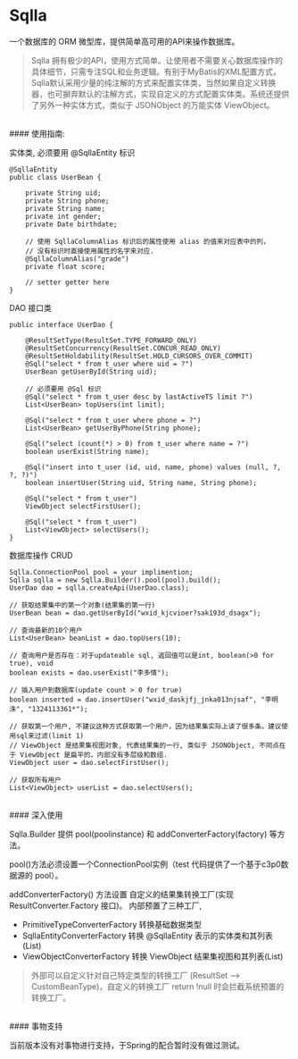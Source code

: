 # Sqlla
一个数据库的 ORM 微型库，提供简单高可用的API来操作数据库。
> Sqlla 拥有极少的API，使用方式简单。让使用者不需要关心数据库操作的具体细节，只需专注SQL和业务逻辑。有别于MyBatis的XML配置方式，Sqlla默认采用少量的纯注解的方式来配置实体类，当然如果自定义转换器，也可摒弃默认的注解方式，实现自定义的方式配置实体类。系统还提供了另外一种实体方式，类似于 JSONObject 的万能实体 ViewObject。

<br/>
#### 使用指南:

实体类, 必须要用 @SqllaEntity 标识

```
@SqllaEntity
public class UserBean {

    private String uid;
    private String phone;
    private String name;
    private int gender;
    private Date birthdate;
    
    // 使用 SqllaColumnAlias 标识后的属性使用 alias 的值来对应表中的列，
    // 没有标识时直接使用属性的名字来对应.
    @SqllaColumnAlias("grade")
    private float score;
    
    // setter getter here
}
```

DAO 接口类

```
public interface UserDao {

    @ResultSetType(ResultSet.TYPE_FORWARD_ONLY)
    @ResultSetConcurrency(ResultSet.CONCUR_READ_ONLY)
    @ResultSetHoldability(ResultSet.HOLD_CURSORS_OVER_COMMIT)
    @Sql("select * from t_user where uid = ?")
    UserBean getUserById(String uid);

    // 必须要用 @Sql 标识
    @Sql("select * from t_user desc by lastActiveTS limit ?")
    List<UserBean> topUsers(int limit);

    @Sql("select * from t_user where phone = ?")
    List<UserBean> getUserByPhone(String phone);

    @Sql("select (count(*) > 0) from t_user where name = ?")
    boolean userExist(String name);

    @Sql("insert into t_user (id, uid, name, phone) values (null, ?, ?, ?)")
    boolean insertUser(String uid, String name, String phone);

    @Sql("select * from t_user")
    ViewObject selectFirstUser();
    
    @Sql("select * from t_user")
    List<ViewObject> selectUsers();
}
```

数据库操作 CRUD

```
Sqlla.ConnectionPool pool = your implimention;
Sqlla sqlla = new Sqlla.Builder().pool(pool).build();
UserDao dao = sqlla.createApi(UserDao.class);

// 获取结果集中的第一个对象(结果集的第一行)
UserBean bean = dao.getUserById("wxid_kjcvioer?sak193d_dsagx");

// 查询最新的10个用户
List<UserBean> beanList = dao.topUsers(10);

// 查询用户是否存在：对于updateable sql, 返回值可以是int, boolean(>0 for true), void
boolean exists = dao.userExist("李多情");

// 插入用户到数据库(update count > 0 for true)
boolean inserted = dao.insertUser("wxid_daskjfj_jnka013njsaf", "李明洙", "1324113361*");

// 获取第一个用户, 不建议这种方式获取第一个用户，因为结果集实际上读了很多条。建议使用sql来过滤(limit 1)
// ViewObject 是结果集视图对象, 代表结果集的一行, 类似于 JSONObject, 不同点在于 ViewObject 是扁平的，内部没有多层级和数组.
ViewObject user = dao.selectFirstUser();

// 获取所有用户
List<ViewObject> userList = dao.selectUsers();
```

<br/>
#### 深入使用

  Sqlla.Builder 提供 pool(poolinstance) 和 addConverterFactory(factory) 等方法。
  
  pool()方法必须设置一个ConnectionPool实例（test 代码提供了一个基于c3p0数据源的 pool）。
  
  addConverterFactory() 方法设置 自定义的结果集转换工厂(实现 ResultConverter.Factory 接口)。 内部预置了三种工厂, 
  
  * PrimitiveTypeConverterFactory		转换基础数据类型
  * SqllaEntityConverterFactory 		转换 @SqllaEntity 表示的实体类和其列表(List)
  * ViewObjectConverterFactory		转换 ViewObject 结果集视图和其列表(List<ViewObject>)
  
> 外部可以自定义针对自己特定类型的转换工厂 (ResultSet --> CustomBeanType)，自定义的转换工厂 return !null 时会拦截系统预置的转换工厂。

<br/>
#### 事物支持

<tab/>当前版本没有对事物进行支持，于Spring的配合暂时没有做过测试。
